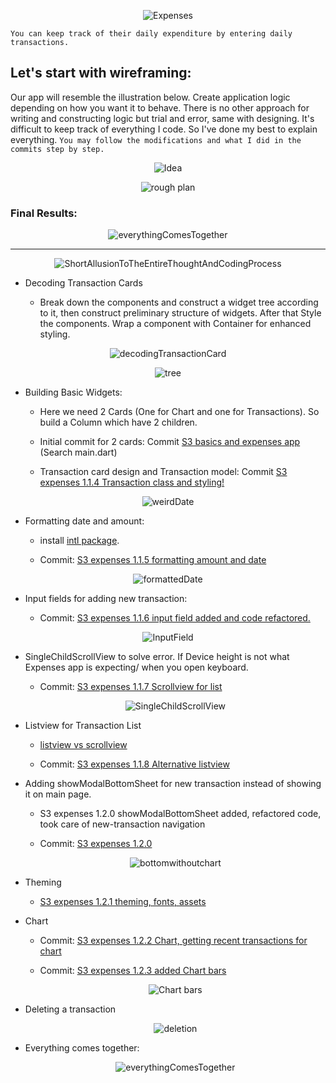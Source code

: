 <p align="center">
  <img src="https://user-images.githubusercontent.com/47301282/121049041-fc034900-c7d4-11eb-8a69-e51151dd377b.png" alt="Expenses"/>
</p>

`You can keep track of their daily expenditure by entering daily transactions.`

## Let's start with wireframing:

Our app will resemble the illustration below. Create application logic depending on how you want it to behave. There is no other approach for writing and constructing logic but trial and error, same with designing. It's difficult to keep track of everything I code. So I've done my best to explain everything. `You may follow the modifications and what I did in the commits step by step.`

<p align="center">
  <img src="https://user-images.githubusercontent.com/47301282/121049047-fc9bdf80-c7d4-11eb-8474-39a9a4922871.png" alt="Idea"/>
</p>

<p align="center">
  <img src="https://user-images.githubusercontent.com/47301282/121022098-aa03f880-c7bf-11eb-8d28-fb302d4ed656.png" alt="rough plan"/>
</p>

### Final Results:

  <p align="center">
    <img src="https://user-images.githubusercontent.com/47301282/121034144-695dac80-c7ca-11eb-9a65-66c55b6f1292.gif" alt="everythingComesTogether"/>
  </p>

---

<p align="center">
  <img src="https://user-images.githubusercontent.com/47301282/121049036-fad21c00-c7d4-11eb-9b2a-18c99c492b75.png" alt="ShortAllusionToTheEntireThoughtAndCodingProcess"/>
</p>

- Decoding Transaction Cards

  - Break down the components and construct a widget tree according to it, then construct preliminary structure of widgets. After that Style the components. Wrap a component with Container for enhanced styling.

<p align="center">
  <img src="https://user-images.githubusercontent.com/47301282/120883450-de7a8780-c5fa-11eb-829d-cd29e5315c9e.png" alt="decodingTransactionCard"/>
</p>

<p align="center">
  <img src="https://user-images.githubusercontent.com/47301282/120884629-c0645580-c601-11eb-806c-bd213afda915.png" alt="tree"/>
</p>

- Building Basic Widgets:

  - Here we need 2 Cards (One for Chart and one for Transactions). So build a Column which have 2 children.

  - Initial commit for 2 cards: Commit [S3 basics and expenses app](https://github.com/xscotophilic/Learning-Flutter/commit/da28802bf4167dc0dcc1dbba548f87a378f63b72) (Search main.dart)

  - Transaction card design and Transaction model: Commit [S3 expenses 1.1.4 Transaction class and styling!](https://github.com/xscotophilic/Learning-Flutter/commit/b8b10960c2e335f6e1ab6da50a65415c3c717627)

<p align="center">
  <img src="https://user-images.githubusercontent.com/47301282/121028696-a5dad980-c7c5-11eb-9d6b-a7f93a20b897.jpg" alt="weirdDate"/>
</p>

- Formatting date and amount:

  - install [intl package](https://pub.dev/packages/intl).

  - Commit: [S3 expenses 1.1.5 formatting amount and date](https://github.com/xscotophilic/Learning-Flutter/commit/5317f527d8a6add2327d7745b8e36cdff6168533)

<p align="center">
  <img src="https://user-images.githubusercontent.com/47301282/121030399-0f0f1c80-c7c7-11eb-964d-619afaa63b66.jpg" alt="formattedDate"/>
</p>

- Input fields for adding new transaction:

  - Commit: [S3 expenses 1.1.6 input field added and code refactored.](https://github.com/xscotophilic/Learning-Flutter/commit/6263fb10abd2fa625728efa71f4e6d173a7d613e)

<p align="center">
  <img src="https://user-images.githubusercontent.com/47301282/121033558-ee949180-c7c9-11eb-9a6a-64f78b1bb985.gif" alt="InputField"/>
</p>

- SingleChildScrollView to solve error. If Device height is not what Expenses app is expecting/ when you open keyboard.

  - Commit: [S3 expenses 1.1.7 Scrollview for list](https://github.com/xscotophilic/Learning-Flutter/commit/e603122ca4ceb63e1a9a65e01f39501bc80d8fc7)

  <p align="center">
    <img src="https://user-images.githubusercontent.com/47301282/121031369-e76c8400-c7c7-11eb-8d36-7b9857b3b026.jpg" alt="SingleChildScrollView"/>
  </p>

- Listview for Transaction List

  - [listview vs scrollview](https://stackoverflow.com/questions/62146197/what-is-the-difference-between-listview-and-singlechildscrollview-in-flutter)

  - Commit: [S3 expenses 1.1.8 Alternative listview](https://github.com/xscotophilic/Learning-Flutter/commit/2f112de7291e26c92bc3ee7f066a4ec6c8a6c201)

- Adding showModalBottomSheet for new transaction instead of showing it on main page.

  - S3 expenses 1.2.0 showModalBottomSheet added, refactored code, took care of new-transaction navigation

  - Commit: [S3 expenses 1.2.0](https://github.com/xscotophilic/Learning-Flutter/commit/805d6498b41b7a5e0129216a4d5afe9f75b1affd)

  <p align="center">
    <img src="https://user-images.githubusercontent.com/47301282/121033912-374c4a80-c7ca-11eb-9d46-f6a11d6d5038.gif" alt="bottomwithoutchart"/>
  </p>

- Theming

  - [S3 expenses 1.2.1 theming, fonts, assets](https://github.com/xscotophilic/Learning-Flutter/commit/df7aa8756000db76dd7ae7bbd8bd3fbc88331089)

- Chart

  - Commit: [S3 expenses 1.2.2 Chart, getting recent transactions for chart](https://github.com/xscotophilic/Learning-Flutter/commit/62a65944f3c27e7ef216136b5b5ec0bbf147db07)

  - Commit: [S3 expenses 1.2.3 added Chart bars](https://github.com/xscotophilic/Learning-Flutter/commit/1837fe4d159aff2f00899aafa68773f2d63be543)

  <p align="center">
    <img src="https://user-images.githubusercontent.com/47301282/121033137-8ba2fa80-c7c9-11eb-8205-5cb1b9216720.jpg" alt="Chart bars"/>
  </p>

- Deleting a transaction

  <p align="center">
    <img src="https://user-images.githubusercontent.com/47301282/121034134-682c7f80-c7ca-11eb-931b-39c1392f1f0b.gif" alt="deletion"/>
  </p>

- Everything comes together:

  <p align="center">
    <img src="https://user-images.githubusercontent.com/47301282/121034144-695dac80-c7ca-11eb-9a65-66c55b6f1292.gif" alt="everythingComesTogether"/>
  </p>
